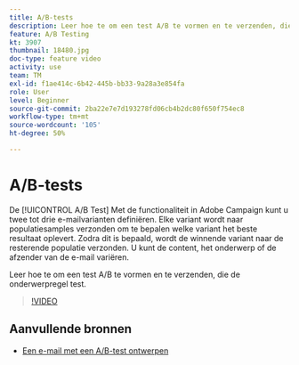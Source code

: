 ```yaml
---
title: A/B-tests
description: Leer hoe te om een test A/B te vormen en te verzenden, die de onderwerpregel test.
feature: A/B Testing
kt: 3907
thumbnail: 18480.jpg
doc-type: feature video
activity: use
team: TM
exl-id: f1ae414c-6b42-445b-bb33-9a28a3e854fa
role: User
level: Beginner
source-git-commit: 2ba22e7e7d193278fd06cb4b2dc80f650f754ec8
workflow-type: tm+mt
source-wordcount: '105'
ht-degree: 50%

---
```


# A/B-tests

De [!UICONTROL A/B Test] Met de functionaliteit in Adobe Campaign kunt u twee tot drie e-mailvarianten definiëren. Elke variant wordt naar populatiesamples verzonden om te bepalen welke variant het beste resultaat oplevert. Zodra dit is bepaald, wordt de winnende variant naar de resterende populatie verzonden. U kunt de content, het onderwerp of de afzender van de e-mail variëren.

Leer hoe te om een test A/B te vormen en te verzenden, die de onderwerpregel test.

>[!VIDEO](https://video.tv.adobe.com/v/18480?quality=12)

## Aanvullende bronnen

* [Een e-mail met een A/B-test ontwerpen](https://experienceleague.adobe.com/docs/campaign-standard/using/communication-channels/email-messages/designing-an-a-b-test-email.html)

